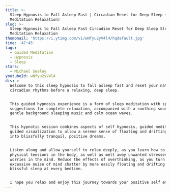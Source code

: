 ```yaml
---
title: >-
  Sleep Hypnosis to Fall Asleep Fast | Circadian Reset for Deep Sleep (Sleep
  Meditation Relaxation)
slug: >-
  Sleep Hypnosis to Fall Asleep Fast Circadian Reset for Deep Sleep Sleep
  Meditation Relaxation
thumbnail: 'https://i.ytimg.com/vi/wNfyu2yV4l4/hqdefault.jpg'
time: '47:45'
tags:
  - Guided Meditation
  - Hypnosis
  - Sleep
stars:
  - Michael Sealey
youtubeId: wNfyu2yV4l4
dis: >-
  Welcome to this sleep hypnosis to fall asleep fast and reset your natural
  circadian rhythms before a relaxing, deep sleep. 


  This guided hypnosis experience is a form of sleep meditation with spoken
  suggestions for complete relaxation, accompanied with a soothing soundscape of
  gentle background sleeping music and calm ocean waves.


  This hypnotic session combines aspects of self hypnosis, guided meditation and
  guided visualization to allow a serene sense of floating and drifting into
  into blissfully tranquil, positive dreams.


  Listen along and allow yourself to relax deeply, as you learn how to let go of
  physical tensions in the body, as well as melt away unwanted stresses or
  worries in the mind. Reduce the effects of overthinking, as you turn down any
  excessive noise of mind chatter by more easily floating and drifting into
  blissful sleep at every bedtime. 


  I hope you relax and enjoy this journey towards your positive self empowerment
---
```


